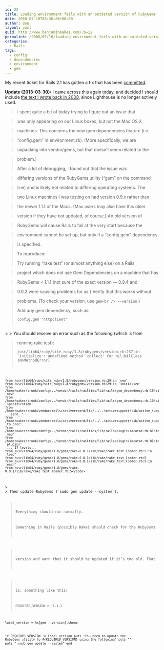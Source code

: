 ```yaml
---
id: 22
title: Loading environment fails with an outdated version of RubyGems
date: 2008-07-16T08:36:06+00:00
author: Ben
layout: post
guid: http://www.benjaminoakes.com/?p=22
permalink: /2008/07/16/loading-environment-fails-with-an-outdated-version-of-rubygems/
categories:
  - Rails
tags:
  - config
  - dependencies
  - environment
  - gem
---
```

My recent ticket for Rails 2.1 has gotten a fix that has been [committed](http://rails.lighthouseapp.com/projects/8994/tickets/462-loading-environment-fails-with-an-outdated-version-of-rubygems-while-using-config-gem-some_gem#ticket-462-10).

**Update (2013-03-30):** I came across this again today, and decided I should include [the text I wrote back in 2008](https://rails.lighthouseapp.com/projects/8994/tickets/462-loading-environment-fails-with-an-outdated-version-of-rubygems-while-using-config-gem-some_gem), since Lighthouse is no longer actively used.

> I spent quite a bit of today trying to figure out an issue that
  
> was only appearing on our Linux boxes, but not the Mac OS X
  
> machines. This concerns the new gem dependencies feature (i.e.
  
> &#8220;config.gem&#8221; in environment.rb). (More specifically, we are
  
> unpacking into vendor/gems, but that doesn&#8217;t seem related to the
  
> problem.)
> 
> After a lot of debugging, I found out that the issue was
  
> differing versions of the RubyGems utility (&#8220;gem&#8221; on the command
  
> line) and is likely not related to differing operating systems. The
  
> two Linux machines I was testing on had version 0.9.x rather than
  
> the newer 1.1.1 of the Macs. (Mac users may also have this older
  
> version if they have not updated, of course.) An old version of
  
> RubyGems will cause Rails to fail at the very start because the
  
> environment cannot be set up, but only if a &#8220;config.gem&#8221; dependency
  
> is specified.
> 
> To reproduce:
> 
> Try running &#8220;rake test&#8221; (or almost anything else) on a Rails
  
> project which does not use Gem Dependencies on a machine that has
  
> RubyGems < 1.1.1 (not sure of the exact version &#8212; 0.9.4 and
  
> 0.9.2 were causing problems for us.) Verify that this works without
  
> problems. (To check your version, use `gem<br />
--version`.)
> 
> Add _any_ gem dependency, such as:
> 
> <pre><code class="language-ruby">config.gem "httpclient"</code>
</pre>
> 
> You should receive an error such as the following (which is from
  
> running rake test):
> 
> <pre><code class="no-highlight">/usr/lib64/ruby/site_ruby/1.8/rubygems/version.rb:237:in `initialize': undefined method `collect' for nil:NilClass (NoMethodError)
    from /usr/lib64/ruby/site_ruby/1.8/rubygems/version.rb:29:in `new'
    from /usr/lib64/ruby/site_ruby/1.8/rubygems/version.rb:29:in `initialize'
    from /home/oakes/trunk/config/../vendor/rails/railties/lib/rails/gem_dependency.rb:104:in `new'
    from /home/oakes/trunk/config/../vendor/rails/railties/lib/rails/gem_dependency.rb:104:in `specification'
    from /home/oakes/trunk/vendor/rails/activerecord/lib/../../activesupport/lib/active_support/core_ext/symbol.rb:11:in `__send__'
    from /home/oakes/trunk/vendor/rails/activerecord/lib/../../activesupport/lib/active_support/core_ext/symbol.rb:11:in `to_proc'
    from /home/oakes/trunk/config/../vendor/rails/railties/lib/rails/plugin/locator.rb:81:in `map'
    from /home/oakes/trunk/config/../vendor/rails/railties/lib/rails/plugin/locator.rb:81:in `plugins'
     ... 17 levels...
    from /usr/lib64/ruby/gems/1.8/gems/rake-0.8.1/lib/rake/rake_test_loader.rb:5:in `load'
    from /usr/lib64/ruby/gems/1.8/gems/rake-0.8.1/lib/rake/rake_test_loader.rb:5
    from /usr/lib64/ruby/gems/1.8/gems/rake-0.8.1/lib/rake/rake_test_loader.rb:5:in `each'
    from /usr/lib64/ruby/gems/1.8/gems/rake-0.8.1/lib/rake/rake_test_loader.rb:5</code>
</pre>
> 
> Then update RubyGems (`sudo gem update --system`).
  
> Everything should run normally.
> 
> Something in Rails (possibly Rake) should check for the RubyGems
  
> version and warn that it should be updated if it&#8217;s too old. That
  
> is, something like this:
> 
> <pre><code class="language-ruby">REQUIRED_VERSION = '1.1.1'
local_version = %x[gem --version].chomp

if REQUIRED_VERSION != local_version
  puts "You need to update the RubyGems utility to #{REQUIRED_VERSION} using the following"
  puts ""
  puts "    sudo gem update --system"
end</code>
</pre>